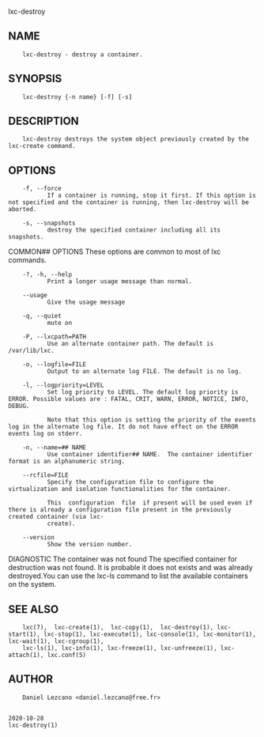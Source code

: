   lxc-destroy
 
## NAME
        lxc-destroy - destroy a container.
 
## SYNOPSIS
        lxc-destroy {-n name} [-f] [-s]
 
## DESCRIPTION
        lxc-destroy destroys the system object previously created by the lxc-create command.
 
## OPTIONS
        -f, --force
               If a container is running, stop it first. If this option is not specified and the container is running, then lxc-destroy will be aborted.
 
        -s, --snapshots
               destroy the specified container including all its snapshots.
 
 COMMON## OPTIONS
        These options are common to most of lxc commands.
 
        -?, -h, --help
               Print a longer usage message than normal.
 
        --usage
               Give the usage message
 
        -q, --quiet
               mute on
 
        -P, --lxcpath=PATH
               Use an alternate container path. The default is /var/lib/lxc.
 
        -o, --logfile=FILE
               Output to an alternate log FILE. The default is no log.
 
        -l, --logpriority=LEVEL
               Set log priority to LEVEL. The default log priority is ERROR. Possible values are : FATAL, CRIT, WARN, ERROR, NOTICE, INFO, DEBUG.
 
               Note that this option is setting the priority of the events log in the alternate log file. It do not have effect on the ERROR events log on stderr.
 
        -n, --name=## NAME
               Use container identifier## NAME.  The container identifier format is an alphanumeric string.
 
        --rcfile=FILE
               Specify the configuration file to configure the virtualization and isolation functionalities for the container.
 
               This  configuration  file  if present will be used even if there is already a configuration file present in the previously created container (via lxc-
               create).
 
        --version
               Show the version number.
 
 DIAGNOSTIC
        The container was not found
               The specified container for destruction was not found. It is probable it does not exists and was already destroyed.You can use the lxc-ls  command  to
               list the available containers on the system.
 
## SEE ALSO
        lxc(7),  lxc-create(1),  lxc-copy(1),  lxc-destroy(1), lxc-start(1), lxc-stop(1), lxc-execute(1), lxc-console(1), lxc-monitor(1), lxc-wait(1), lxc-cgroup(1),
        lxc-ls(1), lxc-info(1), lxc-freeze(1), lxc-unfreeze(1), lxc-attach(1), lxc.conf(5)
 
## AUTHOR
        Daniel Lezcano <daniel.lezcano@free.fr>
 
                                                                              2020-10-28                                                               lxc-destroy(1)
